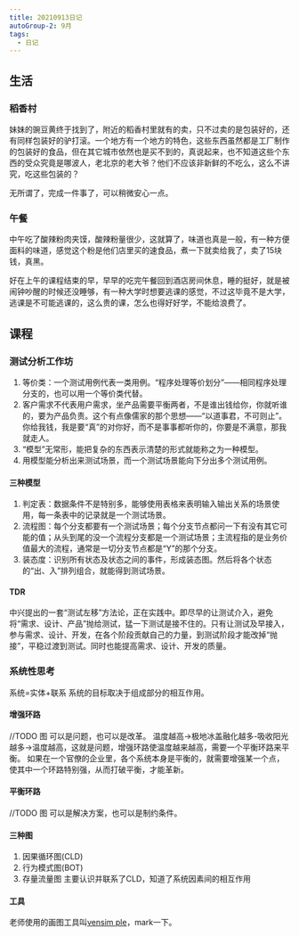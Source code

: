 ```yaml
---
title: 20210913日记
autoGroup-2: 9月
tags:
  - 日记
---
```

## 生活
### 稻香村
妹妹的豌豆黄终于找到了，附近的稻香村里就有的卖，只不过卖的是包装好的，还有同样包装好的驴打滚。一个地方有一个地方的特色，这些东西虽然都是工厂制作的包装好的食品，但在其它城市依然也是买不到的，真说起来，也不知道这些个东西的受众究竟是哪波人，老北京的老大爷？他们不应该非新鲜的不吃么，这么不讲究，吃这些包装的？

无所谓了，完成一件事了，可以稍微安心一点。

### 午餐
中午吃了酸辣粉肉夹馍，酸辣粉量很少，这就算了，味道也真是一般，有一种方便面料的味道，感觉这个粉是他们店里买的速食品，煮一下就卖给我了，卖了15块钱，真黑。

好在上午的课程结束的早，早早的吃完午餐回到酒店房间休息，睡的挺好，就是被闹钟吵醒的时候还没睡够，有一种大学时想要逃课的感觉，不过这毕竟不是大学，逃课是不可能逃课的，这么贵的课，怎么也得好好学，不能给浪费了。

## 课程
### 测试分析工作坊
1. 等价类：一个测试用例代表一类用例。“程序处理等价划分”——相同程序处理分支的，也可以用一个等价类代替。
2. 客户需求不代表用户需求，坐产品需要平衡两者，不是谁出钱给你，你就听谁的，要为产品负责。这个有点像儒家的那个思想——“以道事君，不可则止”。你给我钱，我是要“真”的对你好，而不是事事都听你的，你要是不满意，那我就走人。
3. “模型”无常形，能把复杂的东西表示清楚的形式就能称之为一种模型。
4. 用模型能分析出来测试场景，而一个测试场景能向下分出多个测试用例。
#### 三种模型
1. 判定表：数据条件不是特别多，能够使用表格来表明输入输出关系的场景使用，每一条表中的记录就是一个测试场景。
2. 流程图：每个分支都要有一个测试场景；每个分支节点都问一下有没有其它可能的值；从头到尾的没一个流程分支都是一个测试场景；主流程指的是业务价值最大的流程，通常是一切分支节点都是“Y”的那个分支。
3. 装态度：识别所有状态及状态之间的事件，形成装态图。然后将各个状态的“出、入”排列组合，就能得到测试场景。
#### TDR
中兴提出的一套“测试左移”方法论，正在实践中。即尽早的让测试介入，避免将“需求、设计、产品”抛给测试，猛一下测试是接不住的。只有让测试及早接入，参与需求、设计、开发，在各个阶段贡献自己的力量，到测试阶段才能改掉“抛接”，平稳过渡到测试。同时也能提高需求、设计、开发的质量。

### 系统性思考
系统=实体+联系
系统的目标取决于组成部分的相互作用。
#### 增强环路
//TODO 图
可以是问题，也可以是改革。
温度越高->极地冰盖融化越多-吸收阳光越多->温度越高，这就是问题，增强环路使温度越来越高，需要一个平衡环路来平衡。
如果在一个官僚的企业里，各个系统本身是平衡的，就需要增强某一个点，使其中一个环路特别强，从而打破平衡，才能革新。
#### 平衡环路
//TODO 图
可以是解决方案，也可以是制约条件。

#### 三种图
1. 因果循环图(CLD)
2. 行为模式图(BOT)
3. 存量流量图
主要认识并联系了CLD，知道了系统因素间的相互作用

#### 工具
老师使用的画图工具叫[vensim ple](https://vensim.com/free-download/#ple)，mark一下。

	

